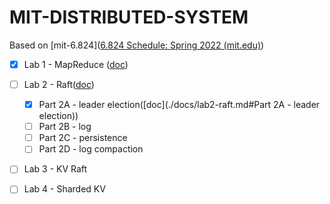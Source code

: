 # MIT-DISTRIBUTED-SYSTEM

Based on [mit-6.824]([6.824 Schedule: Spring 2022 (mit.edu)](https://pdos.csail.mit.edu/6.824/schedule.html))

- [x] Lab 1 - MapReduce ([doc](./docs/lab1-mapreduce.md))

- [ ] Lab 2 - Raft([doc](./docs/lab2-raft.md))

  - [x] Part 2A - leader election([doc](./docs/lab2-raft.md#Part 2A - leader election))
  - [ ] Part 2B - log
  - [ ] Part 2C - persistence
  - [ ] Part 2D - log compaction

- [ ] Lab 3 - KV Raft

- [ ] Lab 4 - Sharded KV
